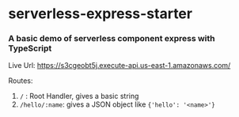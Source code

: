 # serverless-express-starter
### A basic demo of serverless component express with TypeScript

Live Url: https://s3cgeobt5j.execute-api.us-east-1.amazonaws.com/

Routes:
  1. `/` : Root Handler, gives a basic string
  2. `/hello/:name`: gives a JSON object like `{'hello': '<name>'}`
